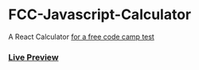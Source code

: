 # FCC-Javascript-Calculator
A React Calculator
[for a free code camp test](https://www.freecodecamp.org/learn/front-end-development-libraries/front-end-development-libraries-projects/build-a-javascript-calculator)

### [Live Preview](https://talal.pages.dev/fcc-projects/frontend/javascript-calculator)
